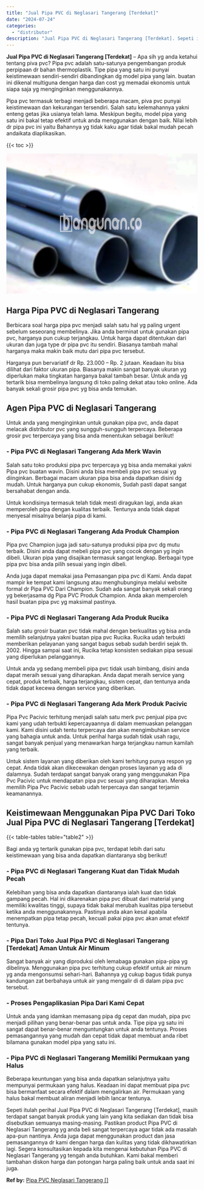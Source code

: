 ```yaml
---
title: "Jual Pipa PVC di Neglasari Tangerang [Terdekat]"
date: "2024-07-24"
categories: 
  - "distributor"
description: "Jual Pipa PVC di Neglasari Tangerang [Terdekat]. Sepeti itulah perihal Jual Pipa PVC di Neglasari Tangerang [Terdekat], masih terdapat sangat banyak produk..."
---
```


**Jual Pipa PVC di Neglasari Tangerang \[Terdekat\]** – Apa sih yg anda ketahui tentang piva pvc? Pipa pvc adalah satu-satunya pengembangan produk perpipaan dr bahan thermoplastik. Tipe pipa yang satu ini punyai keistimewaan sendiri-sendiri dibandingkan dg model pipa yang lain. buatan ini dikenal multiguna dengan harga dan cost yg memadai ekonomis untuk siapa saja yg menginginkan menggunakannya.

Pipa pvc termasuk terbagi menjadi beberapa macam, piva pvc punyai keistimewaan dan kekurangan tersendiri. Salah satu kelemahannya yakni enteng getas jika usianya telah lama. Meskipun begitu, model pipa yang satu ini bakal tetap efektif untuk anda menggunakan dengan baik. Nilai lebih dr pipa pvc ini yaitu Bahannya yg tidak kaku agar tidak bakal mudah pecah andaikata diaplikasikan.

{{< toc >}}

![Jual Pipa PVC di Neglasari Tangerang [Terdekat]](/images/jaul-pipa-pvc-60.png)

## Harga Pipa PVC di Neglasari Tangerang

Berbicara soal harga pipa pvc menjadi salah satu hal yg paling urgent sebelum seseorang membelinya. Jika anda berminat untuk gunakan pipa pvc, harganya pun cukup terjangkau. Untuk harga dapat ditentukan dari ukuran dan juga type dr pipa pvc itu sendiri. Biasanya tambah mahal harganya maka makin baik mutu dari pipa pvc tersebut.

Harganya pun bervariatif dr Rp. 23.000 – Rp. 2 jutaan. Keadaan itu bisa dilihat dari faktor ukuran pipa. Biasanya makin sangat banyak ukuran yg diperlukan maka tingkatan harganya bakal tambah besar. Untuk anda yg tertarik bisa membelinya langsung di toko paling dekat atau toko online. Ada banyak sekali grosir pipa pvc yg bisa anda temukan.

## Agen Pipa PVC di Neglasari Tangerang

Untuk anda yang menginginkan untuk gunakan pipa pvc, anda dapat melacak distributor pvc yang sungguh-sungguh terpercaya. Beberapa grosir pvc terpercaya yang bisa anda menentukan sebagai berikut!

### \- Pipa PVC di Neglasari Tangerang Ada Merk Wavin

Salah satu toko produksi pipa pvc terpercaya yg bisa anda memakai yakni Pipa pvc buatan wavin. Disini anda bisa membeli pipa pvc sesuai yg diinginkan. Berbagai macam ukuran pipa bisa anda dapatkan disini dg mudah. Untuk harganya pun cukup ekonomis, Sudah pasti dapat sangat bersahabat dengan anda.

Untuk kondisinya termasuk telah tidak mesti diragukan lagi, anda akan memperoleh pipa dengan kualitas terbaik. Tentunya anda tidak dapat menyesal misalnya belanja pipa di kami.

### \- Pipa PVC di Neglasari Tangerang Ada Produk Champion

Pipa pvc Champion juga jadi satu-satunya produksi pipa pvc dg mutu terbaik. Disini anda dapat mebeli pipa pvc yang cocok dengan yg ingin dibeli. Ukuran pipa yang disajikan termasuk sangat lengkap. Berbagai type pipa pvc bisa anda pilih sesuai yang ingin dibeli.

Anda juga dapat memakai jasa Pemasangan pipa pvc di Kami. Anda dapat mampir ke tempat kami langsung atau menghubunginya melalui website formal dr Pipa PVC Dari Champion. Sudah ada sangat banyak sekali orang yg bekerjasama dg Pipa PVC Produk Champion. Anda akan memperoleh hasil buatan pipa pvc yg maksimal pastinya.

### \- Pipa PVC di Neglasari Tangerang Ada Produk Rucika

Salah satu grosir buatan pvc tidak mahal dengan berkualitas yg bisa anda memilih selanjutnya yakni buatan pipa pvc Rucika. Rucika udah terbukti memberikan pelayanan yang sangat bagus sebab sudah berdiri sejak th. 2002. Hingga sampai saat ini, Rucika tetap konsisten sediakan pipa sesuai yang diperlukan pelanggannya.

Untuk anda yg sedang membeli pipa pvc tidak usah bimbang, disini anda dapat meraih sesuai yang diharapkan. Anda dapat meraih service yang cepat, produk terbaik, harga terjangkau, sistem cepat, dan tentunya anda tidak dapat kecewa dengan service yang diberikan.

### \- Pipa PVC di Neglasari Tangerang Ada Merk Produk Pacivic

Pipa Pvc Pacivic terhitung menjadi salah satu merk pvc penjual pipa pvc kami yang udah terbukti kepercayaannya di dalam memuaskan pelanggan kami. Kami disini udah tentu terpercaya dan akan mengimbuhkan service yang bahagia untuk anda. Untuk perihal harga sudah tidak usah ragu, sangat banyak penjual yang menawarkan harga terjangkau namun kamilah yang terbaik.

Untuk sistem layanan yang diberikan oleh kami terhitung punya respon yg cepat. Anda tidak akan dikecewakan dengan proses layanan yg ada di dalamnya. Sudah terdapat sangat banyak orang yang menggunakan Pipa Pvc Pacivic untuk mendapatan pipa pvc sesuai yang diharapkan. Mereka memilih Pipa Pvc Pacivic sebab udah terpercaya dan sangat terjamin keamanannya.

## Keistimewaan Menggunakan Pipa PVC Dari Toko Jual Pipa PVC di Neglasari Tangerang \[Terdekat\]

{{< table-tables table="table2" >}}

Bagi anda yg tertarik gunakan pipa pvc, terdapat lebih dari satu keistimewaan yang bisa anda dapatkan diantaranya sbg berikut!

### \- Pipa PVC di Neglasari Tangerang Kuat dan Tidak Mudah Pecah

Kelebihan yang bisa anda dapatkan diantaranya ialah kuat dan tidak gampang pecah. Hal ini dikarenakan pipa pvc dibuat dari material yang memiliki kwalitas tinggi, supaya tidak bakal merubah kualitas pipa tersebut ketika anda menggunakannya. Pastinya anda akan kesal apabila menempatkan pipa tetap pecah, kecuali pakai pipa pvc akan amat efektif tentunya.

### \- Pipa Dari Toko Jual Pipa PVC di Neglasari Tangerang \[Terdekat\] Aman Untuk Air Minum

Sangat banyak air yang diproduksi oleh lemabaga gunakan pipa-pipa yg dibelinya. Menggunakan pipa pvc terhitung cukup efektif untuk air minum yg anda mengonsumsi sehari-hari. Bahannya yg cukup bagus tidak punya kandungan zat berbahaya untuk air yang mengalir di di dalam pipa pvc tersebut.

### \- Proses Pengaplikasian Pipa Dari Kami Cepat

Untuk anda yang idamkan memasang pipa dg cepat dan mudah, pipa pvc menjadi pilihan yang benar-benar pas untuk anda. Tipe pipa yg satu ini sangat dapat benar-benar menguntungkan untuk anda tentunya. Proses pemasangannya yang mudah dan cepat tidak dapat membuat anda ribet bilamana gunakan model pipa yang satu ini.

### \- Pipa PVC di Neglasari Tangerang Memiliki Permukaan yang Halus

Beberapa keuntungan yang bisa anda dapatkan selanjutnya yaitu mempunyai permukaan yang halus. Keadaan ini dapat membuat pipa pvc bisa bermanfaat secara efektif dalam mengalirkan air. Permukaan yang halus bakal membuat aliran menjadi lebih lancar tentunya.

Sepeti itulah perihal Jual Pipa PVC di Neglasari Tangerang \[Terdekat\], masih terdapat sangat banyak produk yang lain yang kita sediakan dan tidak bisa disebutkan semuanya masing-masing. Pastikan product Pipa PVC di Neglasari Tangerang yg anda beli sangat terpercaya agar tidak ada masalah apa-pun nantinya. Anda juga dapat menggunakan product dan jasa pemasangannya dr kami dengan harga dan kulitas yang tidak dikhawatirkan lagi. Segera konsultasikan kepada kita mengenai kebutuhan Pipa PVC di Neglasari Tangerang yg tengah anda butuhkan. Kami bakal memberi tambahan diskon harga dan potongan harga paling baik untuk anda saat ini juga.

**Ref by:** [Pipa PVC Neglasari Tangerang []](https://id.wikipedia.org/wiki/Pipa)
